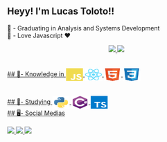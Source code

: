## Heyy! I'm Lucas Toloto!!

👾 - Graduating in Analysis and Systems Development <br>
🤖 - Love Javascript ❤️ <br>

<div align="center">
  <a href="https://github.com/lucas-tolotosilva">
  <img height="180em" src="https://github-readme-stats.vercel.app/api?username=lucas-tolotosilva&show_icons=true&theme=shades-of-purple&include_all_commits=true&count_private=true"/>
  <img height="180em" src="https://github-readme-stats.vercel.app/api/top-langs/?username=lucas-tolotosilva&layout=compact&langs_count=7&theme=shades-of-purple"/>
</div>

<div style="display: inline_block"><br><br>
  ## 🚩- Knowledge in
  <img align="center" alt="lucas-Js" height="30" width="40" src="https://raw.githubusercontent.com/devicons/devicon/master/icons/javascript/javascript-plain.svg">
  <img align="center" alt="lucas-React" height="30" width="40" src="https://raw.githubusercontent.com/devicons/devicon/master/icons/react/react-original.svg">
  <img align="center" alt="lucas-HTML" height="30" width="40" src="https://raw.githubusercontent.com/devicons/devicon/master/icons/html5/html5-original.svg">
  <img align="center" alt="lucas-CSS" height="30" width="40" src="https://raw.githubusercontent.com/devicons/devicon/master/icons/css3/css3-original.svg">
</div>
  <div style="display: inline_block"><br><br>
  ## 🌱- Studying
  <img align="center" alt="Rafa-Python" height="30" width="40" src="https://raw.githubusercontent.com/devicons/devicon/master/icons/python/python-original.svg">
  <img align="center" alt="Rafa-Csharp" height="30" width="40" src="https://raw.githubusercontent.com/devicons/devicon/master/icons/csharp/csharp-original.svg">
  <img align="center" alt="lucas-Ts" height="30" width="40" src="https://raw.githubusercontent.com/devicons/devicon/master/icons/typescript/typescript-plain.svg">
</div>
<div>
  ## 🖥️- Social Medias <br><br>
<a href="https://www.facebook.com/lucas.tolotosilva" target="_blank">
<img src="https://img.shields.io/badge/Facebook-1877F2?style=for-the-badge&logo=facebook&logoColor=white" />
</a>
<a href="https://www.instagram.com/lu_tolotosilva/" target="_blank">
<img src="https://img.shields.io/badge/Instagram-E4405F?style=for-the-badge&logo=instagram&logoColor=white" />
</a>
<a href="https://www.linkedin.com/in/lucas-toloto-da-silva-8a2809223/" target="_blank">
<img src="https://img.shields.io/badge/LinkedIn-0077B5?style=for-the-badge&logo=linkedin&logoColor=white" />
</a>
<a href="mailto:lucastoloto.silva@gmail.com>
<img src="https://img.shields.io/badge/Gmail-D14836?style=for-the-badge&logo=gmail&logoColor=white">
</a>
</div>
